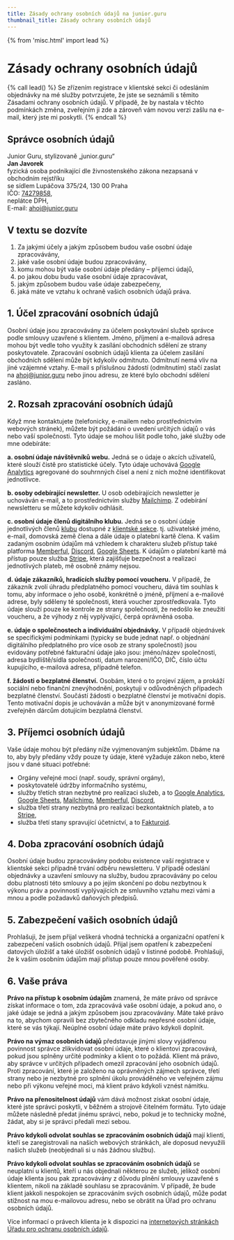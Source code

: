 ```yaml
---
title: Zásady ochrany osobních údajů na junior.guru
thumbnail_title: Zásady ochrany osobních údajů
---
```


{% from 'misc.html' import lead %}


# Zásady ochrany osobních údajů

{% call lead() %}
Se zřízením registrace v klientské sekci či odesláním objednávky na mé služby potvrzujete, že jste se seznámili s těmito Zásadami ochrany osobních údajů. V případě, že by nastala v těchto podmínkách změna, zveřejním ji zde a zároveň vám novou verzi zašlu na e-mail, který jste mi poskytli.
{% endcall %}

## Správce osobních údajů

Junior Guru, stylizovaně „junior.guru“<br>
**Jan Javorek**<br>
fyzická osoba podnikající dle živnostenského zákona nezapsaná v obchodním rejstříku<br>
se sídlem Lupáčova 375/24, 130 00 Praha<br>
IČO: [74279858](https://wwwinfo.mfcr.cz/cgi-bin/ares/darv_rzp.cgi?ico=74279858&jazyk=cz&xml=1&rozsah=0),<br>
neplátce DPH,<br>
E-mail: [ahoj@junior.guru](mailto:ahoj@junior.guru)<br>

## V textu se dozvíte

1. Za jakými účely a jakým způsobem budou vaše osobní údaje zpracovávány,
2. jaké vaše osobní údaje budou zpracovávány,
3. komu mohou být vaše osobní údaje předány – příjemci údajů,
4. po jakou dobu budu vaše osobní údaje zpracovávat,
5. jakým způsobem budou vaše údaje zabezpečeny,
6. jaká máte ve vztahu k ochraně vašich osobních údajů práva.

## 1. Účel zpracování osobních údajů

Osobní údaje jsou zpracovávány za účelem poskytování služeb správce podle smlouvy uzavřené s klientem. Jméno, příjmení a e-mailová adresa mohou být vedle toho využity k zasílání obchodních sdělení ze strany poskytovatele. Zpracování osobních údajů klienta za účelem zasílání obchodních sdělení může být kdykoliv odmítnuto. Odmítnutí nemá vliv na jiné vzájemné vztahy. E-mail s příslušnou žádostí (odmítnutím) stačí zaslat na [ahoj@junior.guru](mailto:ahoj@junior.guru) nebo jinou adresu, ze které bylo obchodní sdělení zasláno.

## 2\. Rozsah zpracování osobních údajů

Když mne kontaktujete (telefonicky, e-mailem nebo prostřednictvím webových stránek), můžete být požádáni o uvedení určitých údajů o vás nebo vaší společnosti. Tyto údaje se mohou lišit podle toho, jaké služby ode mne odebíráte:

**a. osobní údaje návštěvníků webu.** Jedná se o údaje o akcích uživatelů, které slouží čistě pro statistické účely. Tyto údaje uchovává [Google Analytics](https://analytics.google.com/analytics/) agregované do souhrnných čísel a není z nich možné identifikovat jednotlivce.

**b. osoby odebírající newsletter.** U osob odebírajících newsletter je uchováván e-mail, a to prostřednictvím služby [Mailchimp](https://mailchimp.com/). Z odebírání newsletteru se můžete kdykoliv odhlásit.

**c. osobní údaje členů digitálního klubu.** Jedná se o osobní údaje jednotlivých členů [klubu](club.md) dostupné z [klientské sekce](https://juniorguru.memberful.com/account/). tj. uživatelské jméno, e-mail, domovská země člena a dále údaje o platební kartě člena. K vašim zadaným osobním údajům má vzhledem k charakteru služeb přístup také platforma [Memberful](https://memberful.com/), [Discord](https://discord.com/), [Google Sheets](https://www.google.com/sheets/about/). K údajům o platební kartě má přístup pouze služba [Stripe](https://stripe.com), která zajišťuje bezpečnost a realizaci jednotlivých plateb, mě osobně známy nejsou.

**d. údaje zákazníků, hradících služby pomocí voucheru.** V případě, že zákazník zvolí úhradu předplatného pomocí voucheru, dává tím souhlas k tomu, aby informace o jeho osobě, konkrétně o jméně, příjmení a e-mailové adrese, byly sděleny té společnosti, která voucher zprostředkovala. Tyto údaje slouží pouze ke kontrole ze strany společnosti, že nedošlo ke zneužití voucheru, a že výhody z něj vyplývající, čerpá oprávněná osoba.

**e. údaje o společnostech a individuální objednávky.** V případě objednávek se specifickými podmínkami (typicky se bude jednat např. o objednání digitálního předplatného pro více osob ze strany společnosti) jsou evidovány potřebné fakturační údaje jako jsou: jméno/název společnosti, adresa bydliště/sídla společnosti, datum narození/IČO, DIČ, číslo účtu kupujícího, e-mailová adresa, případně telefon.

**f. žádosti o bezplatné členství.** Osobám, které o to projeví zájem, a prokáží sociální nebo finanční znevýhodnění, poskytuji v odůvodněných případech bezplatné členství. Součástí žádosti o bezplatné členství je motivační dopis. Tento motivační dopis je uchováván a může být v anonymizované formě zveřejněn dárcům dotujícím bezplatná členství.

## 3\. Příjemci osobních údajů

Vaše údaje mohou být předány níže vyjmenovaným subjektům. Dbáme na to, aby byly předány vždy pouze ty údaje, které vyžaduje zákon nebo, které jsou v dané situaci potřebné:

*   Orgány veřejné moci (např. soudy, správní orgány),
*   poskytovatelé údržby informačního systému,
*   služby třetích stran nezbytné pro realizaci služeb, a to [Google Analytics](https://analytics.google.com/analytics/), [Google Sheets](https://www.google.com/sheets/about/), [Mailchimp](https://mailchimp.com/), [Memberful](https://memberful.com/), [Discord](https://discord.com/),
*   služba třetí strany nezbytná pro realizaci bezkontaktních plateb, a to [Stripe](https://stripe.com),
*   služba třetí stany spravující účetnictví, a to [Fakturoid](https://www.fakturoid.cz/).

## 4\. Doba zpracování osobních údajů

Osobní údaje budou zpracovávány podobu existence vaší registrace v klientské sekci případně trvání odběru newsletteru. V případě odeslání objednávky a uzavření smlouvy na služby, budou zpracovávány po celou dobu platnosti této smlouvy a po jejím skončení po dobu nezbytnou k výkonu práv a povinností vyplývajících ze smluvního vztahu mezi vámi a mnou a podle požadavků daňových předpisů.

## 5\. Zabezpečení vašich osobních údajů

Prohlašuji, že jsem přijal veškerá vhodná technická a organizační opatření k zabezpečení vašich osobních údajů. Přijal jsem opatření k zabezpečení datových úložišť a také úložišť osobních údajů v listinné podobě. Prohlašuji, že k vašim osobním údajům mají přístup pouze mnou pověřené osoby.

## 6\. Vaše práva

**Právo na přístup k osobním údajům** znamená, že máte právo od správce získat informace o tom, zda zpracovává vaše osobní údaje, a pokud ano, o jaké údaje se jedná a jakým způsobem jsou zpracovávány. Máte také právo na to, abychom opravili bez zbytečného odkladu nepřesné osobní údaje, které se vás týkají. Neúplné osobní údaje máte právo kdykoli doplnit.

**Právo na výmaz osobních údajů** představuje jinými slovy vyjádřenou povinnost správce zlikvidovat osobní údaje, které o klientovi zpracovává, pokud jsou splněny určité podmínky a klient o to požádá. Klient má právo, aby správce v určitých případech omezil zpracování jeho osobních údajů. Proti zpracování, které je založeno na oprávněných zájmech správce, třetí strany nebo je nezbytné pro splnění úkolu prováděného ve veřejném zájmu nebo při výkonu veřejné moci, má klient právo kdykoli vznést námitku.

**Právo na přenositelnost údajů** vám dává možnost získat osobní údaje, které jste správci poskytli, v běžném a strojově čitelném formátu. Tyto údaje můžete následně předat jinému správci, nebo, pokud je to technicky možné, žádat, aby si je správci předali mezi sebou.

**Právo kdykoli odvolat souhlas se zpracováním osobních údajů** mají klienti, kteří se zaregistrovali na našich webových stránkách, ale doposud nevyužili našich služeb (neobjednali si u nás žádnou službu).

**Právo kdykoli odvolat souhlas se zpracováním osobních údajů** se neuplatní u klientů, kteří u nás objednali některou ze služeb, jelikož osobní údaje klienta jsou pak zpracovávány z důvodu plnění smlouvy uzavřené s klientem, nikoli na základě souhlasu se zpracováním. V případě, že bude klient jakkoli nespokojen se zpracováním svých osobních údajů, může podat stížnost na mou e-mailovou adresu, nebo se obrátit na Úřad pro ochranu osobních údajů.

Více informací o právech klienta je k dispozici na [internetových stránkách Úřadu pro ochranu osobních údajů](https://www.uoou.cz/6-prava-subjektu-udaj/d-27276).
